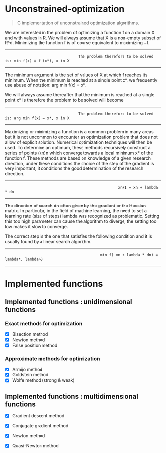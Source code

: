 # Unconstrained-optimization

> C implementation of unconstrained optimization algorithms.

We are interested in the problem of optimizing a function f on a domain X and with values in R. We will always assume that X is a non-empty subset of R^d. Minimizing the function f is of course equivalent to maximizing −f.

--------------------------------------------

                                     The problem therefore to be solved is: min f(x) = f (x*), x in X                   

-----------------------------------------------

The minimum argument is the set of values of X at which f reaches its minimum. When the minimum is reached at a single point x*, we frequently use
abuse of notation: arg min f(x) = x*.

We will always assume thereafter that the minimum is reached at a single point x* is therefore the problem to be solved will become:

----------------------------------------------


                                     The problem therefore to be solved is: arg min f(x) = x*, x in X

-----------------------------------------------

Maximizing or minimizing a function is a common problem in many areas but it is not uncommon to encounter an optimization problem that does not allow of explicit solution. Numerical optimization techniques will then be used. To determine an optimum, these methods recursively construct a series of points (xn)n which converge towards a local minimum x* of the function f. These methods are based on knowledge of a given research direction, under these conditions the choice of the step of the gradient is very important, it conditions the good determination of the research direction.

------------------------------------------


                                                       xn+1 = xn + lambda * dn


------------------------------------------------


The direction of search dn often given by the gradient or the Hessian matrix. In particular, in the field of machine learning, the need to set a learning rate (size of steps) lambda  was recognized as problematic. Setting this too high parameter can cause the algorithm to diverge, the setting too low makes it slow to converge.



The correct step is the one that satisfies the following condition and it is usually found by a linear search algorithm.


------------------------------------------


                                               min f( xn + lambda * dn) = lambda*, lambda>0


------------------------------------------------







# Implemented functions

## Implemented functions : unidimensional functions

### Exact methods for optimization

- [x] Bisection method
- [x] Newton method
- [x] False position method

### Approximate methods for optimization

- [x] Armijo method
- [x] Goldstein method
- [x] Wolfe method (strong & weak)

## Implemented functions : multidimensional functions

- [x] Gradient descent method
- [x] Conjugate gradient method
- [x] Newton method
- [x] Quasi-Newton method 


